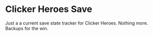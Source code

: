 Clicker Heroes Save
===================

Just a a current save state tracker for Clicker Heroes. Nothing more.
Backups for the win.
